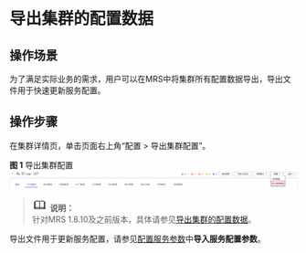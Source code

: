 # 导出集群的配置数据<a name="ZH-CN_TOPIC_0173397568"></a>

## 操作场景<a name="section5722711895543"></a>

为了满足实际业务的需求，用户可以在MRS中将集群所有配置数据导出，导出文件用于快速更新服务配置。

## 操作步骤<a name="section4048522795632"></a>

在集群详情页，单击页面右上角“配置 \> 导出集群配置”。

**图 1**  导出集群配置<a name="fig169471365526"></a>  
![](figures/导出集群配置.png "导出集群配置")

>![](public_sys-resources/icon-note.gif) **说明：**   
>针对MRS 1.8.10及之前版本，具体请参见[导出集群的配置数据](导出集群的配置数据-122.md)。  

导出文件用于更新服务配置，请参见[配置服务参数](配置服务参数.md)中**导入服务配置参数**。

